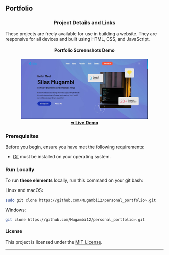 <h2>Portfolio</h2>

<h3 align="center">Project Details and Links</h3>

<p>These projects are freely available for use in building a website. They are responsive for all devices and built using HTML, CSS, and JavaScript.</p>

<h4 align="center" width="100%">Portfolio Screenshots Demo</h4>
<div align="center" width="100%">
    <img src="./assets/images/portfolio-image.jpg" alt="Portfolio-1 Demo" title="Desktop Demo" width="80%">
</div>

<div align="center">
    <a href="https://mugambi12.github.io/personal_portfolio"><strong>➥ Live Demo</strong></a>
</div>

### Prerequisites

Before you begin, ensure you have met the following requirements:

- [Git](https://git-scm.com/downloads "Download Git") must be installed on your operating system.

### Run Locally

To run **these elements** locally, run this command on your git bash:

Linux and macOS:

```bash
sudo git clone https://github.com/Mugambi12/personal_portfolio>.git
```

Windows:

```bash
git clone https://github.com/Mugambi12/personal_portfolio>.git
```

#### License

This project is licensed under the [MIT License](https://choosealicense.com/licenses/mit/).

---
